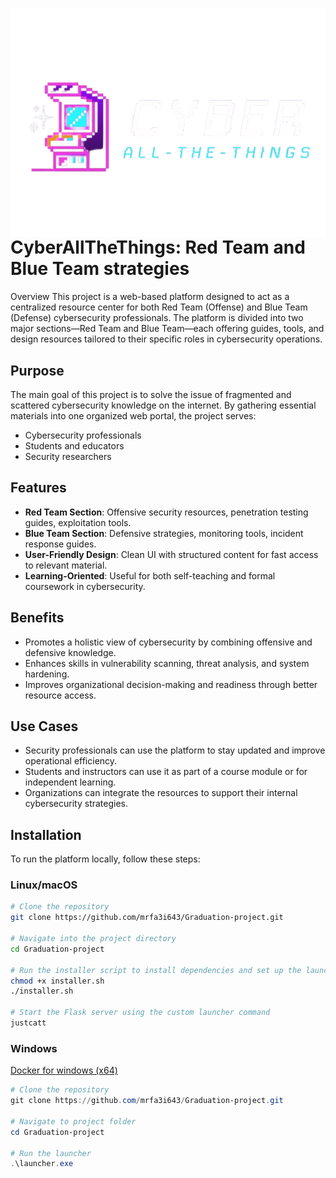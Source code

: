 <p align="center" style="margin-bottom: 0;">
  <img src="logo.png" alt="Logo" style="display: block; margin: 0 auto;" />
</p>
<h1 style="margin-top: 0;">CyberAllTheThings: Red Team and Blue Team strategies</h1>

Overview
This project is a web-based platform designed to act as a centralized resource center for both Red Team (Offense) and Blue Team (Defense) cybersecurity professionals. The platform is divided into two major sections—Red Team and Blue Team—each offering guides, tools, and design resources tailored to their specific roles in cybersecurity operations.

## Purpose
The main goal of this project is to solve the issue of fragmented and scattered cybersecurity knowledge on the internet. By gathering essential materials into one organized web portal, the project serves:
- Cybersecurity professionals
- Students and educators
- Security researchers

## Features
- **Red Team Section**: Offensive security resources, penetration testing guides, exploitation tools.
- **Blue Team Section**: Defensive strategies, monitoring tools, incident response guides.
- **User-Friendly Design**: Clean UI with structured content for fast access to relevant material.
- **Learning-Oriented**: Useful for both self-teaching and formal coursework in cybersecurity.

## Benefits
- Promotes a holistic view of cybersecurity by combining offensive and defensive knowledge.
- Enhances skills in vulnerability scanning, threat analysis, and system hardening.
- Improves organizational decision-making and readiness through better resource access.

## Use Cases
- Security professionals can use the platform to stay updated and improve operational efficiency.
- Students and instructors can use it as part of a course module or for independent learning.
- Organizations can integrate the resources to support their internal cybersecurity strategies.

## Installation

To run the platform locally, follow these steps:

### Linux/macOS

```bash
# Clone the repository
git clone https://github.com/mrfa3i643/Graduation-project.git

# Navigate into the project directory
cd Graduation-project

# Run the installer script to install dependencies and set up the launcher
chmod +x installer.sh
./installer.sh

# Start the Flask server using the custom launcher command
justcatt
```

### Windows

[Docker for windows (x64)](https://desktop.docker.com/win/main/amd64/Docker%20Desktop%20Installer.exe?utm_source=docker&utm_medium=webreferral&utm_campaign=docs-driven-download-win-amd64&_gl=1*heoiir*_ga*MjAyNDM5OTk4Mi4xNzQ4ODc0MDE4*_ga_XJWPQMJYHQ*czE3NDg4NzQwMTckbzEkZzEkdDE3NDg4NzQwMjIkajU1JGwwJGgw)

```powershell
# Clone the repository
git clone https://github.com/mrfa3i643/Graduation-project.git

# Navigate to project folder
cd Graduation-project

# Run the launcher
.\launcher.exe
```
